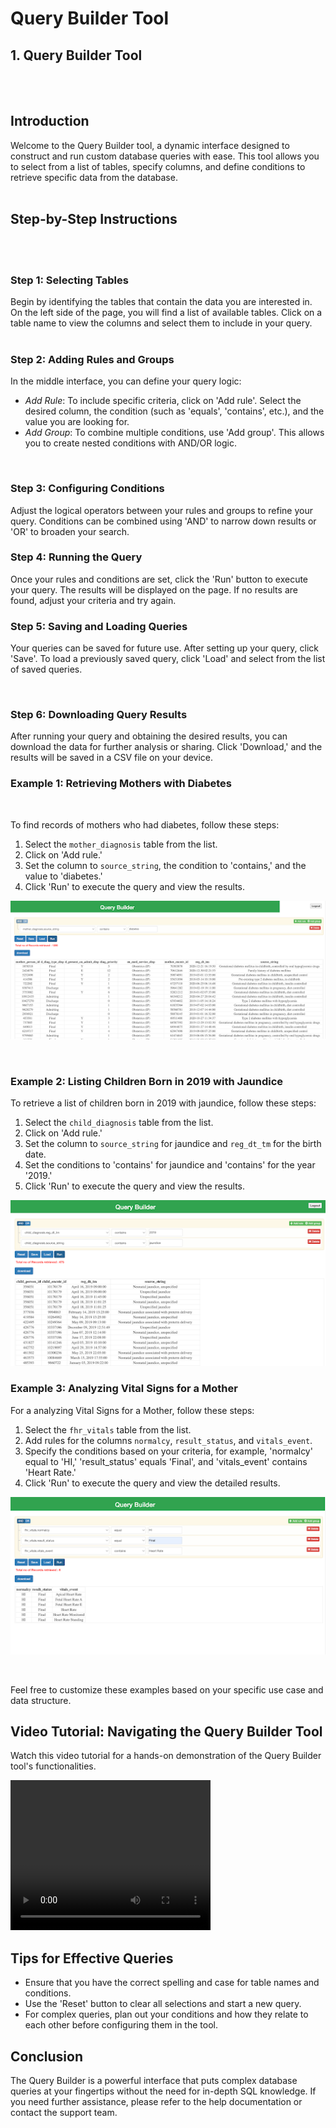 <h1><b>Query Builder Tool</b></h1>

<!-- Prerequisites: *This tutorial assumes that you have access to an instance of the FHR database running on a PostgreSQL server* -->
<!-- 
<p>Make sure you have the necessary permissions and connectivity to the database. If your FHR database is not on the default search path, adjust the schema accordingly in your SQL queries. </p>
<br/> -->

## 1. Query Builder Tool

<br></br>

## Introduction

Welcome to the Query Builder tool, a dynamic interface designed to construct and run custom database queries with ease. This tool allows you to select from a list of tables, specify columns, and define conditions to retrieve specific data from the database.
<br></br>

## Step-by-Step Instructions

<br></br>

### Step 1: Selecting Tables

Begin by identifying the tables that contain the data you are interested in. On the left side of the page, you will find a list of available tables. Click on a table name to view the columns and select them to include in your query.
<br></br>

### Step 2: Adding Rules and Groups
In the middle interface, you can define your query logic:

- *Add Rule*: To include specific criteria, click on 'Add rule'. Select the desired column, the condition (such as 'equals', 'contains', etc.), and the value you are looking for.
- *Add Group*: To combine multiple conditions, use 'Add group'. This allows you to create nested conditions with AND/OR logic.

</br>

### Step 3: Configuring Conditions

Adjust the logical operators between your rules and groups to refine your query. Conditions can be combined using 'AND' to narrow down results or 'OR' to broaden your search.
</br>

### Step 4: Running the Query

Once your rules and conditions are set, click the 'Run' button to execute your query. The results will be displayed on the page. If no results are found, adjust your criteria and try again.

### Step 5: Saving and Loading Queries
Your queries can be saved for future use. After setting up your query, click 'Save'. To load a previously saved query, click 'Load' and select from the list of saved queries.

</br>

### Step 6: Downloading Query Results

After running your query and obtaining the desired results, you can download the data for further analysis or sharing. Click 'Download,' and the results will be saved in a CSV file on your device.

### Example 1: Retrieving Mothers with Diabetes
</br>

To find records of mothers who had diabetes, follow these steps:
1. Select the `mother_diagnosis` table from the list.
2. Click on 'Add rule.'
3. Set the column to `source_string`, the condition to 'contains,' and the value to 'diabetes.'
4. Click 'Run' to execute the query and view the results.

![Example 1](/src/static/img/image1.png)

</br>

### Example 2: Listing Children Born in 2019 with Jaundice
To retrieve a list of children born in 2019 with jaundice, follow these steps:
1. Select the `child_diagnosis` table from the list.
2. Click on 'Add rule.'
3. Set the column to `source_string` for jaundice and `reg_dt_tm` for the birth date.
4. Set the conditions to 'contains' for jaundice and 'contains' for the year '2019.'
5. Click 'Run' to execute the query and view the results.

![Example 2](/src/static/img/image2.png)
</br>

### Example 3: Analyzing Vital Signs for a Mother

For a analyzing Vital Signs for a Mother, follow these steps:
1. Select the `fhr_vitals` table from the list.
2. Add rules for the columns `normalcy`, `result_status`, and `vitals_event`.
4. Specify the conditions based on your criteria, for example, 'normalcy' equal to 'HI,' 'result_status' equals 'Final', and 'vitals_event' contains 'Heart Rate.'
5. Click 'Run' to execute the query and view the detailed results.

![Example 3](/src/static/img/image3.png)

</br>

Feel free to customize these examples based on your specific use case and data structure.
</br>

## Video Tutorial: Navigating the Query Builder Tool

Watch this video tutorial for a hands-on demonstration of the Query Builder tool's functionalities.

<video width="320" height="240" controls>
  <source src="https://drive.google.com/file/d/1v8MtsfqLKtUEC6B_8X0QMk8ZDlVupjDG/view" type="video/mp4">
</video>


## Tips for Effective Queries
- Ensure that you have the correct spelling and case for table names and conditions.
- Use the 'Reset' button to clear all selections and start a new query.
- For complex queries, plan out your conditions and how they relate to each other before configuring them in the tool.

## Conclusion
The Query Builder is a powerful interface that puts complex database queries at your fingertips without the need for in-depth SQL knowledge. If you need further assistance, please refer to the help documentation or contact the support team.
